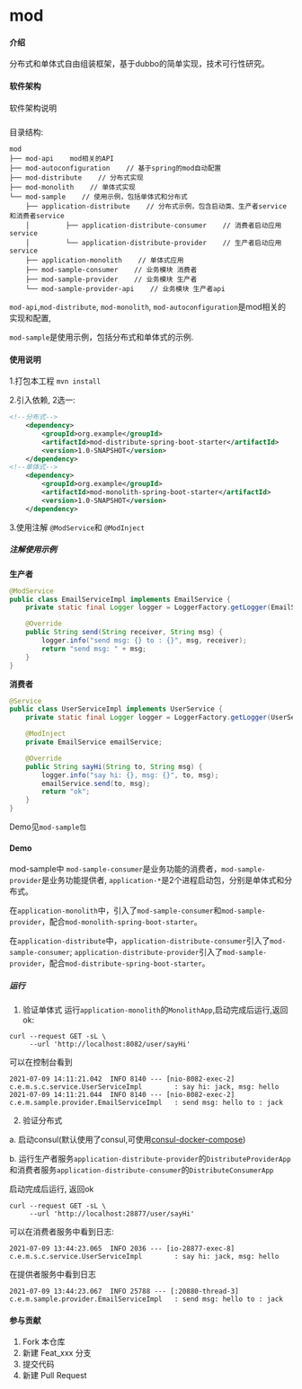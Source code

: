 # mod

#### 介绍
分布式和单体式自由组装框架，基于dubbo的简单实现，技术可行性研究。

#### 软件架构
软件架构说明

#####
目录结构:
```
mod
├── mod-api    mod相关的API
├── mod-autoconfiguration    // 基于spring的mod自动配置
├── mod-distribute    // 分布式实现
├── mod-monolith    // 单体式实现
└── mod-sample    // 使用示例，包括单体式和分布式
    ├── application-distribute    // 分布式示例，包含启动类、生产者service和消费者service
    │         ├── application-distribute-consumer    // 消费者启动应用service
    │         └── application-distribute-provider    // 生产者启动应用service
    ├── application-monolith    // 单体式应用
    ├── mod-sample-consumer    // 业务模块 消费者
    ├── mod-sample-provider    // 业务模块 生产者
    └── mod-sample-provider-api    // 业务模块 生产者api 
```

`mod-api`,`mod-distribute`, `mod-monolith`, `mod-autoconfiguration`是mod相关的实现和配置,

`mod-sample`是使用示例，包括分布式和单体式的示例.


#### 使用说明

1.打包本工程 `mvn install`

2.引入依赖, 2选一:
```xml
<!--分布式-->
    <dependency>
        <groupId>org.example</groupId>
        <artifactId>mod-distribute-spring-boot-starter</artifactId>
        <version>1.0-SNAPSHOT</version>
    </dependency>
<!--单体式-->
    <dependency>
        <groupId>org.example</groupId>
        <artifactId>mod-monolith-spring-boot-starter</artifactId>
        <version>1.0-SNAPSHOT</version>
    </dependency>
```

3.使用注解 `@ModService`和 `@ModInject`

##### 注解使用示例
**生产者**
```java
@ModService
public class EmailServiceImpl implements EmailService {
    private static final Logger logger = LoggerFactory.getLogger(EmailServiceImpl.class);

    @Override
    public String send(String receiver, String msg) {
        logger.info("send msg: {} to : {}", msg, receiver);
        return "send msg: " + msg;
    }
}

```

**消费者**
```java
@Service
public class UserServiceImpl implements UserService {
    private static final Logger logger = LoggerFactory.getLogger(UserServiceImpl.class);

    @ModInject
    private EmailService emailService;

    @Override
    public String sayHi(String to, String msg) {
        logger.info("say hi: {}, msg: {}", to, msg);
        emailService.send(to, msg);
        return "ok";
    }
}
```

Demo见`mod-sample包`

#### Demo

mod-sample中 `mod-sample-consumer`是业务功能的消费者，`mod-sample-provider`是业务功能提供者, `application-*`是2个进程启动包，分别是单体式和分布式。

在`application-monolith`中，引入了`mod-sample-consumer`和`mod-sample-provider`，配合`mod-monolith-spring-boot-starter`。

在`application-distribute`中，`application-distribute-consumer`引入了`mod-sample-consumer`; `application-distribute-provider`引入了`mod-sample-provider`，配合`mod-distribute-spring-boot-starter`。

##### 运行
1. 验证单体式
运行`application-monolith`的`MonolithApp`,启动完成后运行,返回ok:

```shell script
curl --request GET -sL \
     --url 'http://localhost:8082/user/sayHi'
```

可以在控制台看到
```
2021-07-09 14:11:21.042  INFO 8140 --- [nio-8082-exec-2] c.e.m.s.c.service.UserServiceImpl        : say hi: jack, msg: hello
2021-07-09 14:11:21.044  INFO 8140 --- [nio-8082-exec-2] c.e.m.sample.provider.EmailServiceImpl   : send msg: hello to : jack
```
2. 验证分布式

a. 启动consul(默认使用了consul,可使用[consul-docker-compose](./consul-docker-compose.yml))

b. 运行生产者服务`application-distribute-provider`的`DistributeProviderApp`和消费者服务`application-distribute-consumer`的`DistributeConsumerApp`


启动完成后运行, 返回ok
```shell script
curl --request GET -sL \
     --url 'http://localhost:28877/user/sayHi'
```
可以在消费者服务中看到日志:
```
2021-07-09 13:44:23.065  INFO 2036 --- [io-28877-exec-8] c.e.m.s.c.service.UserServiceImpl        : say hi: jack, msg: hello
```
在提供者服务中看到日志
```
2021-07-09 13:44:23.067  INFO 25788 --- [:20880-thread-3] c.e.m.sample.provider.EmailServiceImpl   : send msg: hello to : jack
```



#### 参与贡献

1.  Fork 本仓库
2.  新建 Feat_xxx 分支
3.  提交代码
4.  新建 Pull Request
